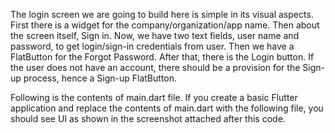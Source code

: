 The login screen we are going to build here is simple in its visual aspects. First there is a widget for the company/organization/app name. Then about the screen itself, Sign in. Now, we have two text fields, user name and password, to get login/sign-in credentials from user. Then we have a FlatButton for the Forgot Password. After that, there is the Login button. If the user does not have an account, there should be a provision for the Sign-up process, hence a Sign-up FlatButton.

Following is the contents of main.dart file. If you create a basic Flutter application and replace the contents of main.dart with the following file, you should see UI as shown in the screenshot attached after this code.
